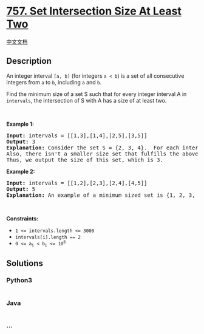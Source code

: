 # [757. Set Intersection Size At Least Two](https://leetcode.com/problems/set-intersection-size-at-least-two)

[中文文档](/solution/0700-0799/0757.Set%20Intersection%20Size%20At%20Least%20Two/README.md)

## Description

<p>An integer interval <code>[a, b]</code> (for integers <code>a &lt; b</code>) is a set of all consecutive integers from <code>a</code> to <code>b</code>, including <code>a</code> and <code>b</code>.</p>

<p>Find the minimum size of a set S such that for every integer interval A in <code>intervals</code>, the intersection of S with A has a size of at least two.</p>

<p>&nbsp;</p>
<p><strong>Example 1:</strong></p>

<pre>
<strong>Input:</strong> intervals = [[1,3],[1,4],[2,5],[3,5]]
<strong>Output:</strong> 3
<strong>Explanation:</strong> Consider the set S = {2, 3, 4}.  For each interval, there are at least 2 elements from S in the interval.
Also, there isn&#39;t a smaller size set that fulfills the above condition.
Thus, we output the size of this set, which is 3.
</pre>

<p><strong>Example 2:</strong></p>

<pre>
<strong>Input:</strong> intervals = [[1,2],[2,3],[2,4],[4,5]]
<strong>Output:</strong> 5
<strong>Explanation:</strong> An example of a minimum sized set is {1, 2, 3, 4, 5}.
</pre>

<p>&nbsp;</p>
<p><strong>Constraints:</strong></p>

<ul>
	<li><code>1 &lt;= intervals.length &lt;= 3000</code></li>
	<li><code>intervals[i].length == 2</code></li>
	<li><code>0 &lt;= a<sub>i</sub> &lt;&nbsp;b<sub>i</sub> &lt;= 10<sup>8</sup></code></li>
</ul>

## Solutions

<!-- tabs:start -->

### **Python3**

```python

```

### **Java**

```java

```

### **...**

```

```

<!-- tabs:end -->
